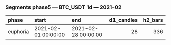 ### Segments phase5 — BTC_USDT 1d — 2021-02

| phase    | start               | end                 |   d1_candles |   h2_bars |
|:---------|:--------------------|:--------------------|-------------:|----------:|
| euphoria | 2021-02-01 00:00:00 | 2021-02-28 00:00:00 |           28 |       336 |